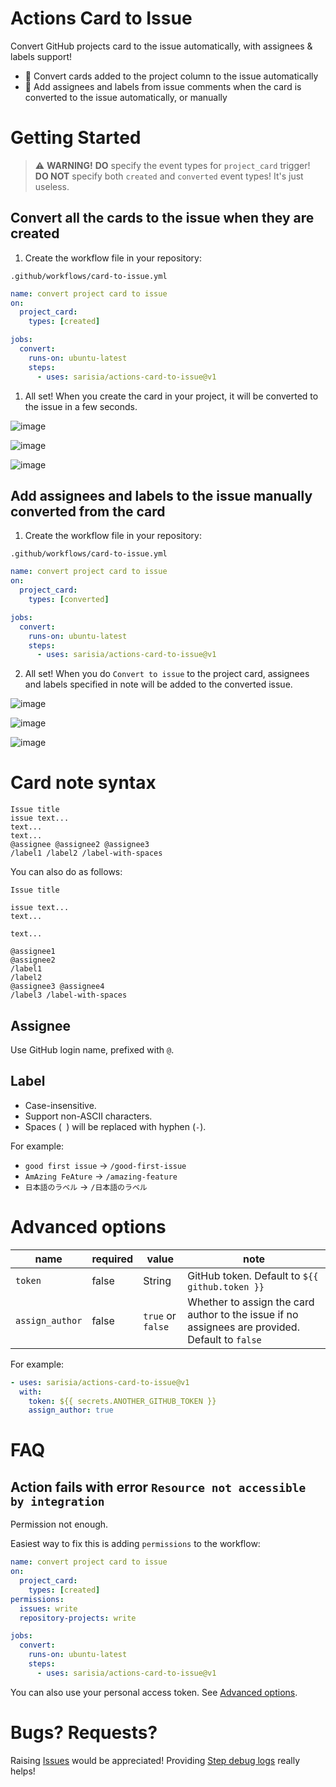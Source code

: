 # Actions Card to Issue

Convert GitHub projects card to the issue automatically,
with assignees & labels support!

- :ramen: Convert cards added to the project column to the issue automatically
- :ramen: Add assignees and labels from issue comments when the card is
converted to the issue automatically, or manually


# Getting Started

> :warning: **WARNING!** **DO** specify the event types for `project_card` trigger!
> **DO NOT** specify both `created` and `converted` event types! It's just useless.

## Convert all the cards to the issue when they are created

1. Create the workflow file in your repository:

`.github/workflows/card-to-issue.yml`

```yaml
name: convert project card to issue
on:
  project_card:
    types: [created]

jobs:
  convert:
    runs-on: ubuntu-latest
    steps:
      - uses: sarisia/actions-card-to-issue@v1
```

1. All set! When you create the card in your project,
it will be converted to the issue in a few seconds.

![image](https://user-images.githubusercontent.com/33576079/132085416-a0b4e2c7-c964-44a0-980b-f329e1a5dfff.png)

![image](https://user-images.githubusercontent.com/33576079/132085426-e8e8e280-1068-47f7-a3b3-4fd9105d2276.png)

![image](https://user-images.githubusercontent.com/33576079/132085441-bad402e0-6344-4e96-bfaa-a3916282e54c.png)

## Add assignees and labels to the issue manually converted from the card

1. Create the workflow file in your repository:

`.github/workflows/card-to-issue.yml`

```yaml
name: convert project card to issue
on:
  project_card:
    types: [converted]

jobs:
  convert:
    runs-on: ubuntu-latest
    steps:
      - uses: sarisia/actions-card-to-issue@v1
```

2. All set! When you do `Convert to issue` to the project card,
assignees and labels specified in note will be added to the converted
issue.

![image](https://user-images.githubusercontent.com/33576079/132085565-a68877a6-1c3a-458e-900a-4e3b21574b3b.png)

![image](https://user-images.githubusercontent.com/33576079/132085580-b1d7f64f-7190-4491-9ad8-08a533668078.png)

![image](https://user-images.githubusercontent.com/33576079/132085584-1504d715-43dc-457c-8c6c-d3657b6b535d.png)


# Card note syntax

```
Issue title
issue text...
text...
text...
@assignee @assignee2 @assignee3
/label1 /label2 /label-with-spaces
```

You can also do as follows:

```
Issue title

issue text...
text...

text...

@assignee1
@assignee2
/label1
/label2
@assignee3 @assignee4
/label3 /label-with-spaces
```

## Assignee

Use GitHub login name, prefixed with `@`.

## Label

- Case-insensitive.
- Support non-ASCII characters.
- Spaces (` `) will be replaced with hyphen (`-`).

For example:

- `good first issue` -> `/good-first-issue`
- `AmAzing FeAture` -> `/amazing-feature`
- `日本語のラベル` -> `/日本語のラベル`


# Advanced options

| name | required | value | note |
| --- | --- | --- | --- |
| `token` | false | String | GitHub token. Default to `${{ github.token }}` |
| `assign_author` | false | `true` or `false` | Whether to assign the card author to the issue if no assignees are provided. Default to `false` |

For example:

```yaml
- uses: sarisia/actions-card-to-issue@v1
  with:
    token: ${{ secrets.ANOTHER_GITHUB_TOKEN }}
    assign_author: true
```

# FAQ

## Action fails with error `Resource not accessible by integration`

Permission not enough.

Easiest way to fix this is adding `permissions` to the workflow:

```yaml
name: convert project card to issue
on:
  project_card:
    types: [created]
permissions:
  issues: write
  repository-projects: write

jobs:
  convert:
    runs-on: ubuntu-latest
    steps:
      - uses: sarisia/actions-card-to-issue@v1
```

You can also use your personal access token.
See [Advanced options](#advanced-options).


# Bugs? Requests?

Raising [Issues](https://github.com/sarisia/actions-card-to-issue/issues)
would be appreciated!
Providing [Step debug logs](https://docs.github.com/en/actions/monitoring-and-troubleshooting-workflows/enabling-debug-logging) really helps!

